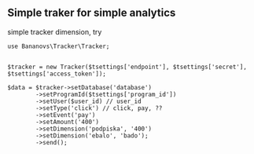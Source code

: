 ## Simple traker for simple analytics

simple tracker dimension, try

    use Bananovs\Tracker\Tracker;
    
    
    $tracker = new Tracker($tsettings['endpoint'], $tsettings['secret'], $tsettings['access_token']);
    
    $data = $tracker->setDatabase('database')
            ->setProgramId($tsettings['program_id'])
            ->setUser($user_id) // user_id
            ->setType('click') // click, pay, ??
            ->setEvent('pay')
            ->setAmount('400')
            ->setDimension('podpiska', '400')
            ->setDimension('ebalo', 'bado');
            ->send();
